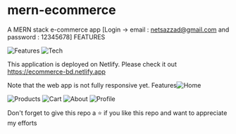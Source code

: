 
# mern-ecommerce
A MERN stack e-commerce app
[Login -> email : netsazzad@gmail.com and password : 12345678]
FEATURES

![Features](https://user-images.githubusercontent.com/63356649/120010770-5810e500-bfff-11eb-8130-4ae74baa7f47.JPG)
![Tech](https://user-images.githubusercontent.com/63356649/120010851-7545b380-bfff-11eb-800e-7457ba84d538.JPG)

This application is deployed on Netlify. Please check it out https://ecommerce-bd.netlify.app


Note that the web app is not fully responsive yet.
Features![Home](https://user-images.githubusercontent.com/63356649/120010296-ca34fa00-bffe-11eb-8f6b-dd2b668d2335.JPG)

![Products](https://user-images.githubusercontent.com/63356649/120010351-dc169d00-bffe-11eb-8c64-c9e5f266e6c1.JPG)
![Cart](https://user-images.githubusercontent.com/63356649/120010472-01a3a680-bfff-11eb-9184-df5fedc6fdf2.JPG)
![About](https://user-images.githubusercontent.com/63356649/120010574-1d0eb180-bfff-11eb-8f57-49f127e929cc.JPG)
![Profile](https://user-images.githubusercontent.com/63356649/120010589-21d36580-bfff-11eb-840a-ca7b59d7f55a.JPG)

Don't forget to give this repo a ⭐ if you like this repo and want to appreciate my efforts
